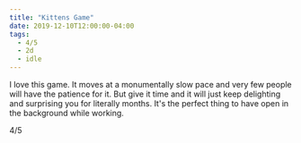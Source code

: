 ```yaml
---
title: "Kittens Game"
date: 2019-12-10T12:00:00-04:00
tags:
  - 4/5
  - 2d
  - idle
---
```


I love this game. It moves at a monumentally slow pace and very few people will have the patience for it. But give it time and it will just keep delighting and surprising you for literally months. It's the perfect thing to have open in the background while working.

4/5
